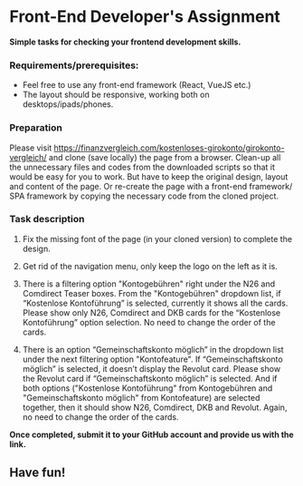 # Front-End Developer's Assignment
**Simple tasks for checking your frontend development skills.**


### Requirements/prerequisites:
* Feel free to use any front-end framework (React, VueJS etc.)
* The layout should be responsive, working both on desktops/ipads/phones.


### Preparation
Please visit https://finanzvergleich.com/kostenloses-girokonto/girokonto-vergleich/ and clone (save locally) the page from a browser. Clean-up all the unnecessary files and codes from the downloaded scripts so that it would be easy for you to work. But have to keep the original design, layout and content of the page. Or re-create the page with a front-end framework/ SPA framework by copying the necessary code from the cloned project.


### Task description
1. Fix the missing font of the page (in your cloned version) to complete the design.

2. Get rid of the navigation menu, only keep the logo on the left as it is.

3. There is a filtering option "Kontogebühren" right under the N26 and Comdirect Teaser boxes. From the "Kontogebühren" dropdown list, if “Kostenlose Kontoführung” is selected, currently it shows all the cards. Please show only N26, Comdirect and DKB cards for the “Kostenlose Kontoführung” option selection. No need to change the order of the cards.

4. There is an option “Gemeinschaftskonto möglich” in the dropdown list under the next filtering option "Kontofeature". If “Gemeinschaftskonto möglich” is selected, it doesn’t display the Revolut card. Please show the Revolut card if “Gemeinschaftskonto möglich” is selected. And if both options ("Kostenlose Kontoführung" from Kontogebühren and "Gemeinschaftskonto möglich" from Kontofeature) are selected together, then it should show N26, Comdirect, DKB and Revolut. Again, no need to change the order of the cards.


**Once completed, submit it to your GitHub account and provide us with the link.**

## Have fun!
